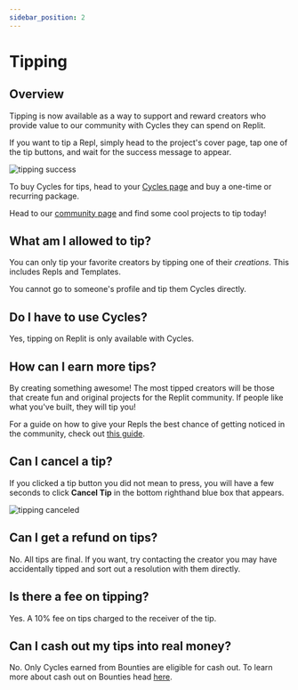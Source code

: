 ```yaml
---
sidebar_position: 2
---
```


# Tipping

## Overview

Tipping is now available as a way to support and reward creators who provide value to our community with Cycles they can spend on Replit.

If you want to tip a Repl, simply head to the project's cover page, tap one of the tip buttons, and wait for the success message to appear.

![tipping success](https://docimg.replit.com/images/tipping/tipping-accept.gif)

To buy Cycles for tips, head to your [Cycles page](https://replit.com/cycles) and buy a one-time or recurring package.

Head to our [community page](https://replit.com/community/all) and find some cool projects to tip today!

## What am I allowed to tip?

You can only tip your favorite creators by tipping one of their _creations_. This includes Repls and Templates.

You cannot go to someone's profile and tip them Cycles directly.

## Do I have to use Cycles?

Yes, tipping on Replit is only available with Cycles.

## How can I earn more tips?

By creating something awesome! The most tipped creators will be those that create fun and original projects for the Replit community. If people like what you've built, they will tip you!

For a guide on how to give your Repls the best chance of getting noticed in the community, check out [this guide](/hosting/sharing-your-repl#publish-your-repl).

## Can I cancel a tip?

If you clicked a tip button you did not mean to press, you will have a few seconds to click **Cancel Tip** in the bottom righthand blue box that appears.

![tipping canceled](https://docimg.replit.com/images/tipping/tipping-canceled.gif)

## Can I get a refund on tips?

No. All tips are final. If you want, try contacting the creator you may have accidentally tipped and sort out a resolution with them directly.

## Is there a fee on tipping?

Yes. A 10% fee on tips charged to the receiver of the tip.

## Can I cash out my tips into real money?

No. Only Cycles earned from Bounties are eligible for cash out. To learn more about cash out on Bounties head [here](/bounties/faq#am-i-able-to-cash-out-my-cycles-into-real-money).
